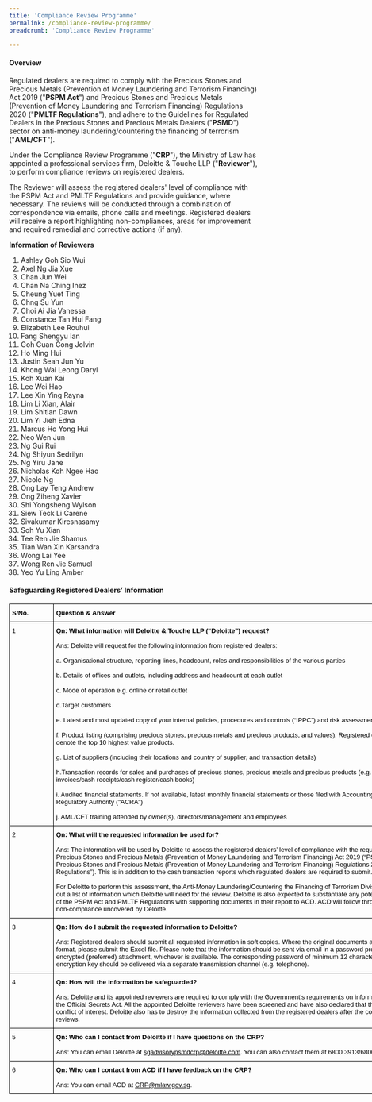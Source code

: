```yaml
---
title: 'Compliance Review Programme'
permalink: /compliance-review-programme/
breadcrumb: 'Compliance Review Programme'

---
```



#### Overview

Regulated dealers are required to comply with the Precious Stones and Precious Metals (Prevention of Money Laundering and Terrorism Financing) Act 2019 ("**PSPM Act**") and Precious Stones and Precious Metals (Prevention of Money Laundering and Terrorism Financing) Regulations 2020 ("**PMLTF Regulations**"), and adhere to the Guidelines for Regulated Dealers in the Precious Stones and Precious Metals Dealers ("**PSMD**") sector on anti-money laundering/countering the financing of terrorism ("**AML/CFT**").

Under the Compliance Review Programme ("**CRP**"), the Ministry of Law has appointed a professional services firm, Deloitte & Touche LLP ("**Reviewer**"), to perform compliance reviews on registered dealers.

The Reviewer will assess the registered dealers' level of compliance with the PSPM Act and PMLTF Regulations and provide guidance, where necessary. The reviews will be conducted through a combination of correspondence via emails, phone calls and meetings. Registered dealers will receive a report highlighting non-compliances, areas for improvement and required remedial and corrective actions (if any).

**Information of Reviewers** <br>
1.	Ashley Goh Sio Wui
2.	Axel Ng Jia Xue
3.	Chan Jun Wei
4.	Chan Na Ching Inez
5.	Cheung Yuet Ting
6.	Chng Su Yun
7.	Choi Ai Jia Vanessa
8.	Constance Tan Hui Fang
9.	Elizabeth Lee Rouhui
10.	Fang Shengyu Ian
11.	Goh Guan Cong Jolvin
12.	Ho Ming Hui
13.	Justin Seah Jun Yu
14.	Khong Wai Leong Daryl
15.	Koh Xuan Kai
16.	Lee Wei Hao
17.	Lee Xin Ying Rayna
18.	Lim Li Xian, Alair
19.	Lim Shitian Dawn
20.	Lim Yi Jieh Edna
21.	Marcus Ho Yong Hui
22.	Neo Wen Jun
23.	Ng Gui Rui
24.	Ng Shiyun Sedrilyn
25.	Ng Yiru Jane
26.	Nicholas Koh Ngee Hao
27.	Nicole Ng
28.	Ong Lay Teng Andrew
29.	Ong Ziheng Xavier
30.	Shi Yongsheng Wylson
31.	Siew Teck Li Carene
32.	Sivakumar Kiresnasamy
33.	Soh Yu Xian
34.	Tee Ren Jie Shamus
35.	Tian Wan Xin Karsandra
36.	Wong Lai Yee
37.	Wong Ren Jie Samuel
38.	Yeo Yu Ling Amber

#### Safeguarding Registered Dealers’ Information

<table style="border-collapse:collapse;border-spacing:0;table-layout: fixed; width: 862px" class="tg"><colgroup><col style="width: 89px"><col style="width: 773px"></colgroup><thead><tr><th style="border-color:#000000;border-style:solid;border-width:1px;color:#000000;font-family:Arial, sans-serif;font-size:13px;font-weight:bold;overflow:hidden;padding:10px 5px;text-align:left;vertical-align:top;word-break:normal">   
S/No.   </th><th style="border-color:#000000;border-style:solid;border-width:1px;color:#000000;font-family:Arial, sans-serif;font-size:13px;font-weight:bold;overflow:hidden;padding:10px 5px;text-align:left;vertical-align:top;word-break:normal">   
Question &amp; Answer</th></tr></thead><tbody><tr><td style="border-color:#000000;border-style:solid;border-width:1px;color:#000000;font-family:Arial, sans-serif;font-size:13px;overflow:hidden;padding:10px 5px;text-align:left;vertical-align:top;word-break:normal">1</td><td style="border-color:#000000;border-style:solid;border-width:1px;color:#000000;font-family:Arial, sans-serif;font-size:13px;overflow:hidden;padding:10px 5px;text-align:left;vertical-align:top;word-break:normal"><span style="font-weight:bold">
Qn: What information will Deloitte &amp; Touche LLP (“Deloitte”) request?</span><br><br>Ans: Deloitte will request for the following information from registered dealers:
<br><br>a. Organisational structure, reporting lines, headcount, roles and responsibilities of the various parties
<br><br>b. Details of offices and outlets, including address and headcount at each outlet
<br><br>c. Mode of operation e.g. online or retail outlet
<br><br>d.Target customers
<br><br>e. Latest and most updated copy of your internal policies, procedures and controls (“IPPC”) and risk assessment
<br><br>f. Product listing (comprising precious stones, precious metals and precious products, and values). Registered dealers will need to denote the top 10 highest value products.
<br><br>g. List of suppliers (including their locations and country of supplier, and transaction details)
<br><br>h.Transaction records for sales and purchases of precious stones, precious metals and precious products (e.g. sales and purchases invoices/cash receipts/cash register/cash books)
<br><br>i. Audited financial statements. If not available, latest monthly financial statements or those filed with Accounting and Corporate Regulatory Authority ("ACRA") 
<br><br>j. AML/CFT training attended by owner(s), directors/management and employees</td>
</tr><tr><td style="border-color:#000000;border-style:solid;border-width:1px;color:#000000;font-family:Arial, sans-serif;font-size:13px;overflow:hidden;padding:10px 5px;text-align:left;vertical-align:top;word-break:normal">2</td><td style="border-color:#000000;border-style:solid;border-width:1px;color:#000000;font-family:Arial, sans-serif;font-size:13px;overflow:hidden;padding:10px 5px;text-align:left;vertical-align:top;word-break:normal"><span style="font-weight:bold">Qn: What will the requested information be used for?</span><br><br>Ans: The information will be used by Deloitte to assess the registered dealers’ level of compliance with the requirements of the Precious Stones and Precious Metals (Prevention of Money Laundering and Terrorism Financing) Act 2019 (“PSPM Act”) and Precious Stones and Precious Metals (Prevention of Money Laundering and Terrorism Financing) Regulations 2019 (“PMLTF Regulations”). This is in addition to the cash transaction reports which regulated dealers are required to submit. <br><br>For Deloitte to perform this assessment, the Anti-Money Laundering/Countering the Financing of Terrorism Division (“ACD”) has set out a list of information which Deloitte will need for the review. Deloitte is also expected to substantiate any potential contraventions of the PSPM Act and PMLTF Regulations with supporting documents in their report to ACD. ACD will follow through on instances of non-compliance uncovered by Deloitte.</td></tr><tr><td style="border-color:#000000;border-style:solid;border-width:1px;color:#000000;font-family:Arial, sans-serif;font-size:13px;overflow:hidden;padding:10px 5px;text-align:left;vertical-align:top;word-break:normal">3</td><td style="border-color:#000000;border-style:solid;border-width:1px;color:#000000;font-family:Arial, sans-serif;font-size:13px;overflow:hidden;padding:10px 5px;text-align:left;vertical-align:top;word-break:normal"><span style="font-weight:bold">Qn: How do I submit the requested information to Deloitte?</span><br><br>Ans: Registered dealers should submit all requested information in soft copies. Where the original documents are in Microsoft Excel format, please submit the Excel file. Please note that the information should be sent via email in a password protected or AES 256-encrypted (preferred) attachment, whichever is available. The corresponding password of minimum 12 characters in length or encryption key should be delivered via a separate transmission channel (e.g. telephone).</td></tr><tr><td style="border-color:#000000;border-style:solid;border-width:1px;color:#000000;font-family:Arial, sans-serif;font-size:13px;overflow:hidden;padding:10px 5px;text-align:left;vertical-align:top;word-break:normal">4</td><td style="border-color:#000000;border-style:solid;border-width:1px;color:#000000;font-family:Arial, sans-serif;font-size:13px;overflow:hidden;padding:10px 5px;text-align:left;vertical-align:top;word-break:normal"><span style="font-weight:bold">Qn: How will the information be safeguarded?</span><br><br>Ans: Deloitte and its appointed reviewers are required to comply with the Government’s requirements on information security and the Official Secrets Act. All the appointed Deloitte reviewers have been screened and have also declared that they do not have any conflict of interest. Deloitte also has to destroy the information collected from the registered dealers after the completion of the CRP reviews.</td></tr><tr><td style="border-color:#000000;border-style:solid;border-width:1px;color:#000000;font-family:Arial, sans-serif;font-size:13px;overflow:hidden;padding:10px 5px;text-align:left;vertical-align:top;word-break:normal">5</td><td style="border-color:#000000;border-style:solid;border-width:1px;color:#000000;font-family:Arial, sans-serif;font-size:13px;overflow:hidden;padding:10px 5px;text-align:left;vertical-align:top;word-break:normal"><span style="font-weight:bold">Qn: Who can I contact from Deloitte if I have questions on the CRP?</span><br><br>Ans: You can email Deloitte at <span style="text-decoration:underline">sgadvisorypsmdcrp@deloitte.com</span>. You can also contact them at 6800 3913/6800 4544.</td></tr><tr><td style="border-color:#000000;border-style:solid;border-width:1px;color:#000000;font-family:Arial, sans-serif;font-size:13px;overflow:hidden;padding:10px 5px;text-align:left;vertical-align:top;word-break:normal">6</td><td style="border-color:#000000;border-style:solid;border-width:1px;color:#000000;font-family:Arial, sans-serif;font-size:13px;overflow:hidden;padding:10px 5px;text-align:left;vertical-align:top;word-break:normal"><span style="font-weight:bold">Qn: Who can I contact from ACD if I have feedback on the CRP?</span><br><br>Ans: You can email ACD at <span style="text-decoration:underline">CRP@mlaw.gov.sg</span>.</td></tr></tbody></table>
